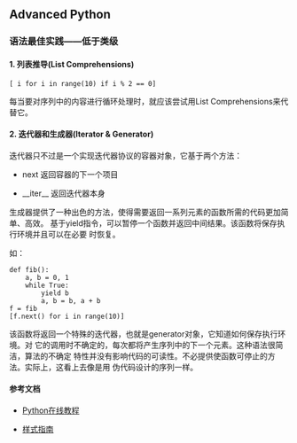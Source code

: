 ## Advanced Python

### 语法最佳实践——低于类级

#### 1. 列表推导(List Comprehensions)

	[ i for i in range(10) if i % 2 == 0]

每当要对序列中的内容进行循环处理时，就应该尝试用List Comprehensions来代替它。

#### 2. 迭代器和生成器(Iterator & Generator)

迭代器只不过是一个实现迭代器协议的容器对象，它基于两个方法：

* next 返回容器的下一个项目

* \_\_iter\_\_ 返回迭代器本身

生成器提供了一种出色的方法，使得需要返回一系列元素的函数所需的代码更加简单、高效。
基于yield指令，可以暂停一个函数并返回中间结果。该函数将保存执行环境并且可以在必要
时恢复。

如：

	def fib():
		a, b = 0, 1
		while True:
			yield b
			a, b = b, a + b
	f = fib
	[f.next() for i in range(10)]

该函数将返回一个特殊的迭代器，也就是generator对象，它知道如何保存执行环境。对
它的调用时不确定的，每次都将产生序列中的下一个元素。这种语法很简洁，算法的不确定
特性并没有影响代码的可读性。不必提供使函数可停止的方法。实际上，这看上去像是用
伪代码设计的序列一样。

#### 参考文档

- [Python在线教程](https://docs.python.org/2/tutorial/)

- [样式指南](http://www.python.org/dev/peps/pep-0008)
